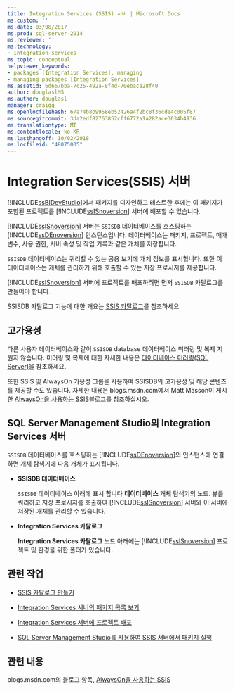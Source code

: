 ```yaml
---
title: Integration Services (SSIS) 서버 | Microsoft Docs
ms.custom: ''
ms.date: 03/08/2017
ms.prod: sql-server-2014
ms.reviewer: ''
ms.technology:
- integration-services
ms.topic: conceptual
helpviewer_keywords:
- packages [Integration Services], managing
- managing packages [Integration Services]
ms.assetid: 6d667bba-7c25-492a-8f4d-70ebaca28f40
author: douglaslMS
ms.author: douglasl
manager: craigg
ms.openlocfilehash: 67a74b8b9958eb52426a4f2bc8f36cd14c005f87
ms.sourcegitcommit: 3da2edf82763852cff6772a1a282ace3034b4936
ms.translationtype: MT
ms.contentlocale: ko-KR
ms.lasthandoff: 10/02/2018
ms.locfileid: "48075005"
---
```

# <a name="integration-services-ssis-server"></a>Integration Services(SSIS) 서버
  [!INCLUDE[ssBIDevStudio](../../includes/ssbidevstudio-md.md)]에서 패키지를 디자인하고 테스트한 후에는 이 패키지가 포함된 프로젝트를 [!INCLUDE[ssISnoversion](../../includes/ssisnoversion-md.md)] 서버에 배포할 수 있습니다.  
  
 [!INCLUDE[ssISnoversion](../../includes/ssisnoversion-md.md)] 서버는 `SSISDB` 데이터베이스를 호스팅하는 [!INCLUDE[ssDEnoversion](../../includes/ssdenoversion-md.md)] 인스턴스입니다. 데이터베이스는 패키지, 프로젝트, 매개 변수, 사용 권한, 서버 속성 및 작업 기록과 같은 개체를 저장합니다.  
  
 `SSISDB` 데이터베이스는 쿼리할 수 있는 공용 보기에 개체 정보를 표시합니다. 또한 이 데이터베이스는 개체를 관리하기 위해 호출할 수 있는 저장 프로시저를 제공합니다.  
  
 [!INCLUDE[ssISnoversion](../../includes/ssisnoversion-md.md)] 서버에 프로젝트를 배포하려면 먼저 `SSISDB` 카탈로그를 만들어야 합니다.  
  
 SSISDB 카탈로그 기능에 대한 개요는 [SSIS 카탈로그](ssis-catalog.md)를 참조하세요.  
  
## <a name="high-availability"></a>고가용성  
 다른 사용자 데이터베이스와 같이 `SSISDB` database 데이터베이스 미러링 및 복제 지원지 않습니다. 미러링 및 복제에 대한 자세한 내용은 [데이터베이스 미러링&#40;SQL Server&#41;](../../database-engine/database-mirroring/database-mirroring-sql-server.md)을 참조하세요.  
  
 또한 SSIS 및 AlwaysOn 가용성 그룹을 사용하여 SSISDB의 고가용성 및 해당 콘텐츠를 제공할 수도 있습니다. 자세한 내용은 blogs.msdn.com에서 Matt Masson이 게시한 [AlwaysOn을 사용하는 SSIS](http://go.microsoft.com/fwlink/?LinkId=255873)블로그를 참조하십시오.  
  
##  <a name="ssms"></a> SQL Server Management Studio의 Integration Services 서버  
 `SSISDB` 데이터베이스를 호스팅하는 [!INCLUDE[ssDEnoversion](../../includes/ssdenoversion-md.md)]의 인스턴스에 연결하면 개체 탐색기에 다음 개체가 표시됩니다.  
  
-   **SSISDB 데이터베이스**  
  
     `SSISDB` 데이터베이스 아래에 표시 합니다 **데이터베이스** 개체 탐색기의 노드. 뷰를 쿼리하고 저장 프로시저를 호출하여 [!INCLUDE[ssISnoversion](../../includes/ssisnoversion-md.md)] 서버와 이 서버에 저장된 개체를 관리할 수 있습니다.  
  
-   **Integration Services 카탈로그**  
  
     **Integration Services 카탈로그** 노드 아래에는 [!INCLUDE[ssISnoversion](../../includes/ssisnoversion-md.md)] 프로젝트 및 환경을 위한 폴더가 있습니다.  
  
## <a name="related-tasks"></a>관련 작업  
  
-   [SSIS 카탈로그 만들기](../create-the-ssis-catalog.md)  
  
-   [Integration Services 서버의 패키지 목록 보기](view-the-list-of-packages-on-the-integration-services-server.md)  
  
-   [Integration Services 서버에 프로젝트 배포](../deploy-projects-to-integration-services-server.md)  
  
-   [SQL Server Management Studio를 사용하여 SSIS 서버에서 패키지 실행](../run-a-package-on-the-ssis-server-using-sql-server-management-studio.md)  
  
## <a name="related-content"></a>관련 내용  
 blogs.msdn.com의 블로그 항목, [AlwaysOn을 사용하는 SSIS](http://go.microsoft.com/fwlink/?LinkId=255873)  
  
  
